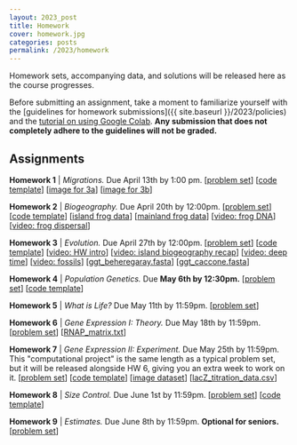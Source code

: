 ```yaml
---
layout: 2023_post
title: Homework
cover: homework.jpg
categories: posts
permalink: /2023/homework
---
```


Homework sets, accompanying data, and solutions will be released here as the course progresses.

Before submitting an assignment, take a moment to familiarize yourself with the [guidelines for homework submissions]({{ site.baseurl }}/2023/policies) and the [tutorial on using Google Colab](https://colab.research.google.com/drive/1fq_HaiuYb1L18uGcoA3eGs6taiUafR-6?usp=sharing). **Any submission that does not completely adhere to the guidelines will not be graded.**
 
## Assignments

**Homework 1** \| *Migrations.* Due April 13th by 1:00 pm.
[[problem set](http://rpdata.caltech.edu/courses/bi1_2023/homework/wk1_migrations/hw1_migrations_PROBLEMS.pdf)]
[[code template](https://colab.research.google.com/drive/1Ehk2WdWPd3pdxADoJWzATHOsOdncAW6J?usp=sharing)]
[[image for 3a](http://rpdata.caltech.edu/courses/bi1_2023/homework/wk1_migrations/elephants_3a.jpg)]
[[image for 3b](http://rpdata.caltech.edu/courses/bi1_2023/homework/wk1_migrations/elephants_3b.jpg)]

**Homework 2** \| *Biogeography.* Due April 20th by 12:00pm.
[[problem set](http://rpdata.caltech.edu/courses/bi1_2023/homework/wk2_biogeography/hw2_biogeography_PROBLEMS.pdf)]
[[code template](https://colab.research.google.com/drive/11lmLRkptBAO6S09NvbB096zDo19E5TqW?usp=sharing)]
[[island frog data](http://rpdata.caltech.edu/courses/bi1_2023/homework/wk2_biogeography/frogs_st.txt)]
[[mainland frog data](http://rpdata.caltech.edu/courses/bi1_2023/homework/wk2_biogeography/frogs_africa.txt)]
[[video: frog DNA](http://rpdata.caltech.edu/courses/bi1_2023/videos/frogs_DNA.mp4)]
[[video: frog dispersal](http://rpdata.caltech.edu/courses/bi1_2023/videos/frogs_dispersal.mp4)]

**Homework 3** \| *Evolution.* Due April 27th by 12:00pm.
[[problem set](http://rpdata.caltech.edu/courses/bi1_2023/homework/wk3_deeptime/hw3_deeptime_PROBLEMS.pdf)]
[[code template](https://colab.research.google.com/drive/1qkfwXfMWgyejetTpttHH4SuDjZvV4BgT?usp=sharing)]
[[video: HW intro](http://rpdata.caltech.edu/courses/bi1_2023/homework/wk3_deeptime/hw3_intro.mp4)]
[[video: island biogeography recap](http://rpdata.caltech.edu/courses/bi1_2023/videos/island_biogeo.mp4)]
[[video: deep time](http://rpdata.caltech.edu/courses/bi1_2023/videos/deep_time.mp4)] 
[[video: fossils](http://rpdata.caltech.edu/courses/bi1_2023/videos/fossils.mp4)] 
[[ggt_beheregaray.fasta](http://rpdata.caltech.edu/courses/bi1_2023/homework/wk3_deeptime/ggt_beheregaray.fasta)]
[[ggt_caccone.fasta](http://rpdata.caltech.edu/courses/bi1_2023/homework/wk3_deeptime/ggt_caccone.fasta)]

**Homework 4** \| *Population Genetics.* Due **May 6th by 12:30pm.** 
[[problem set](http://rpdata.caltech.edu/courses/bi1_2023/homework/wk4_popgen/hwk4_populationGenetics2023_PROBLEMS.pdf)]
[[code template](https://colab.research.google.com/drive/1T0LKSH2DK-ybWtXUVQoeMqTU3R5PmaC3?usp=sharing)]

**Homework 5** \| *What is Life?* Due May 11th by 11:59pm.
[[problem set](http://rpdata.caltech.edu/courses/bi1_2023/homework/wk5_life/hw5_buildcell_PROBLEMS.pdf)]

**Homework 6** \| *Gene Expression I: Theory.* Due May 18th by 11:59pm.
[[problem set](http://rpdata.caltech.edu/courses/bi1_2023/homework/wk6_thermo/hw6_thermo_PROBLEMS.pdf)]
[[RNAP_matrix.txt](http://rpdata.caltech.edu/courses/bi1_2023/data/RNAP_matrix.txt)]

**Homework 7** \| *Gene Expression II: Experiment.* Due May 25th by 11:59pm. This "computational project" is the same length as a typical problem set, but it will be released alongside HW 6, giving you an extra week to work on it.
[[problem set](http://rpdata.caltech.edu/courses/bi1_2023/homework/wk7_exp/hw7_project_PROBLEMS.pdf)]
[[code template](https://colab.research.google.com/drive/1n6R_77-bu9aKVO4Y6ZSOzdwSBOJJB36y?usp=sharing)]
[[image dataset](http://rpdata.caltech.edu/courses/bi1_2023/data/lacI_titration.zip)] 
[[lacZ_titration_data.csv](http://rpdata.caltech.edu/courses/bi1_2023/data/lacZ_titration_data.csv)]

**Homework 8** \| *Size Control.* Due June 1st by 11:59pm.
[[problem set](https://www.dropbox.com/s/jmsyiajiaqz66mu/wk8_sizeControl_PROBLEMS.pdf?dl=0)]
[[code template](https://colab.research.google.com/drive/1Vx-K-dht4U5Wj7uIEb6cku83-vihHh6G?usp=sharing)]

**Homework 9** \| *Estimates.* Due June 8th by 11:59pm. **Optional for seniors.** 
[[problem set](https://drive.google.com/file/d/1_jH0oFBQtQU1tDuxrUx2gotbG1kluzKC/view?usp=sharing)]